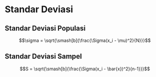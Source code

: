 # Standar Deviasi

## Standar Deviasi Populasi
$$\sigma = \sqrt{\smash[b]{\frac{\Sigma(x_i - \mu)^2}{N}}}$$

## Standar Deviasi Sampel
$$S = \sqrt{\smash[b]{\frac{\Sigma(x_i - \bar{x})^2}{n-1}}}$$
